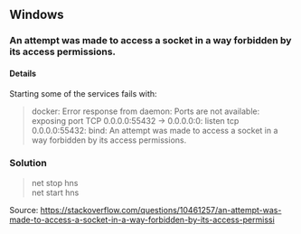 ## Windows

### An attempt was made to access a socket in a way forbidden by its access permissions.

#### Details

Starting some of the services fails with:

> docker: Error response from daemon: Ports are not available: exposing port TCP 0.0.0.0:55432 -> 0.0.0.0:0: listen tcp 0.0.0.0:55432: bind: An attempt was made to access a socket in a way forbidden by its access permissions.

### Solution

> net stop hns\
net start hns

Source: https://stackoverflow.com/questions/10461257/an-attempt-was-made-to-access-a-socket-in-a-way-forbidden-by-its-access-permissi
